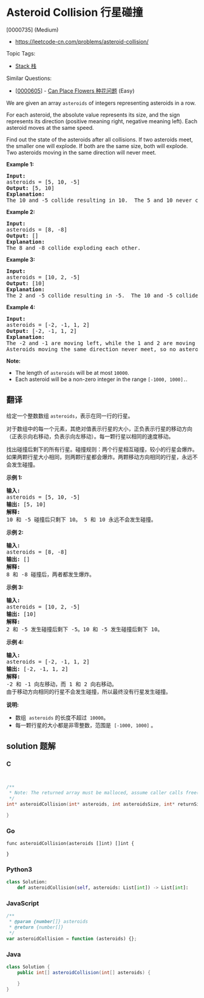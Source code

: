 # Asteroid Collision 行星碰撞

[0000735] (Medium)

- https://leetcode-cn.com/problems/asteroid-collision/

Topic Tags:

- [Stack 栈](https://leetcode-cn.com/tag/stack/)

Similar Questions:

- [[0000605](https://leetcode-cn.com/problems/can-place-flowers/)] - [Can Place Flowers 种花问题](./0000605.can-place-flowers.md) (Easy)

We are given an array `asteroids` of integers representing asteroids in a row.

For each asteroid, the absolute value represents its size, and the sign represents its direction (positive meaning right, negative meaning left). Each asteroid moves at the same speed.

Find out the state of the asteroids after all collisions. If two asteroids meet, the smaller one will explode. If both are the same size, both will explode. Two asteroids moving in the same direction will never meet.

**Example 1:**

<pre><b>Input:</b> 
asteroids = [5, 10, -5]
<b>Output:</b> [5, 10]
<b>Explanation:</b> 
The 10 and -5 collide resulting in 10.  The 5 and 10 never collide.
</pre>

**Example 2:**

<pre><b>Input:</b> 
asteroids = [8, -8]
<b>Output:</b> []
<b>Explanation:</b> 
The 8 and -8 collide exploding each other.
</pre>

**Example 3:**

<pre><b>Input:</b> 
asteroids = [10, 2, -5]
<b>Output:</b> [10]
<b>Explanation:</b> 
The 2 and -5 collide resulting in -5.  The 10 and -5 collide resulting in 10.
</pre>

**Example 4:**

<pre><b>Input:</b> 
asteroids = [-2, -1, 1, 2]
<b>Output:</b> [-2, -1, 1, 2]
<b>Explanation:</b> 
The -2 and -1 are moving left, while the 1 and 2 are moving right.
Asteroids moving the same direction never meet, so no asteroids will meet each other.
</pre>

**Note:**

- The length of `asteroids` will be at most `10000`.
- Each asteroid will be a non-zero integer in the range `[-1000, 1000].`.

## 翻译

给定一个整数数组 `asteroids`，表示在同一行的行星。

对于数组中的每一个元素，其绝对值表示行星的大小，正负表示行星的移动方向（正表示向右移动，负表示向左移动）。每一颗行星以相同的速度移动。

找出碰撞后剩下的所有行星。碰撞规则：两个行星相互碰撞，较小的行星会爆炸。如果两颗行星大小相同，则两颗行星都会爆炸。两颗移动方向相同的行星，永远不会发生碰撞。

**示例 1:**

<pre><strong>输入:</strong> 
asteroids = [5, 10, -5]
<strong>输出:</strong> [5, 10]
<strong>解释:</strong> 
10 和 -5 碰撞后只剩下 10。 5 和 10 永远不会发生碰撞。
</pre>

**示例 2:**

<pre><strong>输入:</strong> 
asteroids = [8, -8]
<strong>输出:</strong> []
<strong>解释:</strong> 
8 和 -8 碰撞后，两者都发生爆炸。
</pre>

**示例 3:**

<pre><strong>输入:</strong> 
asteroids = [10, 2, -5]
<strong>输出:</strong> [10]
<strong>解释:</strong> 
2 和 -5 发生碰撞后剩下 -5。10 和 -5 发生碰撞后剩下 10。
</pre>

**示例 4:**

<pre><strong>输入:</strong> 
asteroids = [-2, -1, 1, 2]
<strong>输出:</strong> [-2, -1, 1, 2]
<strong>解释:</strong> 
-2 和 -1 向左移动，而 1 和 2 向右移动。
由于移动方向相同的行星不会发生碰撞，所以最终没有行星发生碰撞。
</pre>

**说明:**

- 数组  `asteroids` 的长度不超过  `10000`。
- 每一颗行星的大小都是非零整数，范围是  `[-1000, 1000]` 。

## solution 题解

### C

```c


/**
 * Note: The returned array must be malloced, assume caller calls free().
 */
int* asteroidCollision(int* asteroids, int asteroidsSize, int* returnSize){

}


```

### Go

```golang
func asteroidCollision(asteroids []int) []int {

}
```

### Python3

```python
class Solution:
    def asteroidCollision(self, asteroids: List[int]) -> List[int]:

```

### JavaScript

```javascript
/**
 * @param {number[]} asteroids
 * @return {number[]}
 */
var asteroidCollision = function (asteroids) {};
```

### Java

```java
class Solution {
    public int[] asteroidCollision(int[] asteroids) {

    }
}
```
